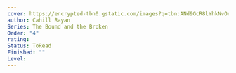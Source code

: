 ```yaml
---
cover: https://encrypted-tbn0.gstatic.com/images?q=tbn:ANd9GcR8lYhkNvOnkZNglj00g3TLnEOB26FGRh1tNQ&s
author: Cahill Rayan
Series: The Bound and the Broken
Order: "4"
rating: 
Status: ToRead
Finished: ""
Level:
---
```









